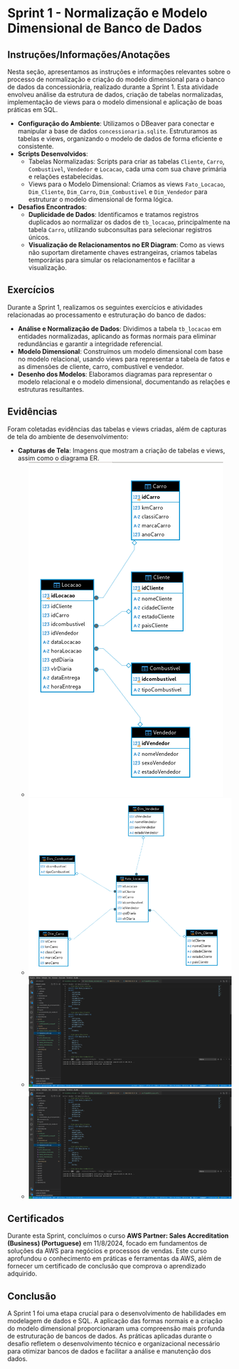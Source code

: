 # Sprint 1 - Normalização e Modelo Dimensional de Banco de Dados

## Instruções/Informações/Anotações

Nesta seção, apresentamos as instruções e informações relevantes sobre o processo de normalização e criação do modelo dimensional para o banco de dados da concessionária, realizado durante a Sprint 1. Esta atividade envolveu análise da estrutura de dados, criação de tabelas normalizadas, implementação de views para o modelo dimensional e aplicação de boas práticas em SQL.

- **Configuração do Ambiente**: Utilizamos o DBeaver para conectar e manipular a base de dados `concessionaria.sqlite`. Estruturamos as tabelas e views, organizando o modelo de dados de forma eficiente e consistente.
- **Scripts Desenvolvidos**:
  - Tabelas Normalizadas: Scripts para criar as tabelas `Cliente`, `Carro`, `Combustivel`, `Vendedor` e `Locacao`, cada uma com sua chave primária e relações estabelecidas.
  - Views para o Modelo Dimensional: Criamos as views `Fato_Locacao`, `Dim_Cliente`, `Dim_Carro`, `Dim_Combustivel` e `Dim_Vendedor` para estruturar o modelo dimensional de forma lógica.
- **Desafios Encontrados**:
  - **Duplicidade de Dados**: Identificamos e tratamos registros duplicados ao normalizar os dados de `tb_locacao`, principalmente na tabela `Carro`, utilizando subconsultas para selecionar registros únicos.
  - **Visualização de Relacionamentos no ER Diagram**: Como as views não suportam diretamente chaves estrangeiras, criamos tabelas temporárias para simular os relacionamentos e facilitar a visualização.

## Exercícios

Durante a Sprint 1, realizamos os seguintes exercícios e atividades relacionadas ao processamento e estruturação do banco de dados:

- **Análise e Normalização de Dados**: Dividimos a tabela `tb_locacao` em entidades normalizadas, aplicando as formas normais para eliminar redundâncias e garantir a integridade referencial.
- **Modelo Dimensional**: Construímos um modelo dimensional com base no modelo relacional, usando views para representar a tabela de fatos e as dimensões de cliente, carro, combustível e vendedor.
- **Desenho dos Modelos**: Elaboramos diagramas para representar o modelo relacional e o modelo dimensional, documentando as relações e estruturas resultantes.

## Evidências

Foram coletadas evidências das tabelas e views criadas, além de capturas de tela do ambiente de desenvolvimento:

- **Capturas de Tela**: Imagens que mostram a criação de tabelas e views, assim como o diagrama ER.
    - ![Diagrama ER do Modelo Relacional](../Sprint2/evidencias/tabela_relacional.png)
    - ![Diagrama ER do Modelo Dimensional](../Sprint2/evidencias/tabela_dimensao.png)
    - ![Tabela de Fatos](../Sprint2/evidencias/tabeladimensional_code.png)
    - ![Dimensão Cliente](../Sprint2/evidencias/tabeladimensional_code.png)

## Certificados

Durante esta Sprint, concluímos o curso **AWS Partner: Sales Accreditation (Business) (Portuguese)** em 11/8/2024, focado em fundamentos de soluções da AWS para negócios e processos de vendas. Este curso aprofundou o conhecimento em práticas e ferramentas da AWS, além de fornecer um certificado de conclusão que comprova o aprendizado adquirido.

## Conclusão

A Sprint 1 foi uma etapa crucial para o desenvolvimento de habilidades em modelagem de dados e SQL. A aplicação das formas normais e a criação do modelo dimensional proporcionaram uma compreensão mais profunda de estruturação de bancos de dados. As práticas aplicadas durante o desafio refletem o desenvolvimento técnico e organizacional necessário para otimizar bancos de dados e facilitar a análise e manutenção dos dados.
